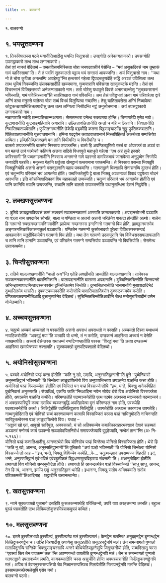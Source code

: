 ```yaml
---
title: ०१. बालवग्गो

---
```

१. बालवग्गो  


## १. भयसुत्तवण्णना

१. तिकनिपातस्स पठमे भयानीतिआदीसु भयन्ति चित्तुत्रासो। उपद्दवोति अनेकग्गताकारो। उपसग्गोति उपसट्ठाकारो तत्थ तत्थ लग्गनाकारो।  
तेसं एवं नानत्तं वेदितब्बं – पब्बतविसमनिस्सिता चोरा जनपदवासीनं पेसेन्ति – ‘‘मयं असुकदिवसे नाम तुम्हाकं गामं पहरिस्सामा’’ति। ते तं पवत्तिं सुतकालतो पट्ठाय भयं सन्तासं आपज्‍जन्ति। अयं चित्तुत्रासो नाम। ‘‘यथा नो ते चोरा कुपिता अनत्थम्पि आवहेय्यु’’न्ति हत्थसारं गहेत्वा द्विपदचतुप्पदेहि सद्धिं अरञ्‍ञं पविसित्वा तत्थ तत्थ भूमियं निपज्‍जन्ति डंसमकसादीहि खज्‍जमाना, गुम्बन्तरानि पविसन्ता खाणुकण्टके मद्दन्ति। तेसं एवं विचरन्तानं विक्खित्तभावो अनेकग्गताकारो नाम। ततो चोरेसु यथावुत्ते दिवसे अनागच्छन्तेसु ‘‘तुच्छकसासनं भविस्सति, गामं पविसिस्सामा’’ति सपरिक्खारा गामं पविसन्ति। अथ तेसं पविट्ठभावं ञत्वा गामं परिवारेत्वा द्वारे अग्गिं दत्वा मनुस्से घातेत्वा चोरा सब्बं विभवं विलुम्पित्वा गच्छन्ति। तेसु घातितावसेसा अग्गिं निब्बापेत्वा कोट्ठकच्छायाभित्तिच्छायादीसु तत्थ तत्थ लग्गित्वा निसीदन्ति नट्ठं अनुसोचमाना। अयं उपसट्ठाकारो लग्गनाकारो नाम।  
नळागाराति नळेहि छन्‍नपटिच्छन्‍नअगारा। सेससम्भारा पनेत्थ रुक्खमया होन्ति। तिणागारेपि एसेव नयो। कूटागारानीति कूटसङ्गहितानि अगारानि। उल्‍लित्तावलित्तानीति अन्तो च बहि च लित्तानि। निवातानीति निवारितवातप्पवेसानि। फुसितग्गळानीति छेकेहि वड्ढकीहि कतत्ता पिट्ठसङ्घाटम्हि सुट्ठु फुसितकवाटानि। पिहितवातपानानीति युत्तवातपानानि। इमिना पदद्वयेन कवाटवातपानानं निच्‍चपिहिततं अकथेत्वा सम्पत्तियेव कथिता। इच्छितिच्छितक्खणे पन तानि पिधीयन्ति च विवरीयन्ति च।  
बालतो उप्पज्‍जन्तीति बालमेव निस्साय उप्पज्‍जन्ति। बालो हि अपण्डितपुरिसो रज्‍जं वा ओपरज्‍जं वा अञ्‍ञं वा पन महन्तं ठानं पत्थेन्तो कतिपये अत्तना सदिसे विधवपुत्ते महाधुत्ते गहेत्वा ‘‘एथ अहं तुम्हे इस्सरे करिस्सामी’’ति पब्बतगहनादीनि निस्साय अन्तमन्ते गामे पहरन्तो दामरिकभावं जानापेत्वा अनुपुब्बेन निगमेपि जनपदेपि पहरति। मनुस्सा गेहानि छड्डेत्वा खेमट्ठानं पत्थयमाना पक्‍कमन्ति। ते निस्साय वसन्ता भिक्खूपि भिक्खुनियोपि अत्तनो अत्तनो वसनट्ठानानि पहाय पक्‍कमन्ति। गतगतट्ठाने भिक्खापि सेनासनम्पि दुल्‍लभं होति। एवं चतुन्‍नम्पि परिसानं भयं आगतमेव होति। पब्बज्‍जितेसुपि द्वे बाला भिक्खू अञ्‍ञमञ्‍ञं विवादं पट्ठपेत्वा चोदनं आरभन्ति। इति कोसम्बिवासिकानं विय महाकलहो उप्पज्‍जति। चतुन्‍नं परिसानं भयं आगतमेव होतीति एवं यानि कानिचि भयानि उप्पज्‍जन्ति, सब्बानि तानि बालतो उप्पज्‍जन्तीति यथानुसन्धिना देसनं निट्ठपेसि।  


## २. लक्खणसुत्तवण्णना

२. दुतिये कायद्वारादिपवत्तं कम्मं लक्खणं सञ्‍जाननकारणं अस्साति कम्मलक्खणो। अपदानसोभनी पञ्‍ञाति या पञ्‍ञा नाम अपदानेन सोभति, बाला च पण्डिता च अत्तनो अत्तनो चरितेनेव पाकटा होन्तीति अत्थो। बालेन हि गतमग्गो रुक्खगच्छगामनिगमादीनि झापेत्वा गच्छन्तस्स इन्दग्गिनो गतमग्गो विय होति, झामट्ठानमत्तमेव अङ्गारमसिछारिकासमाकुलं पञ्‍ञायति। पण्डितेन गतमग्गो कुसोब्भादयो पूरेत्वा विविधसस्ससम्पदं आवहमानेन चतुदीपिकमेघेन गतमग्गो विय होति। यथा तेन गतमग्गे उदकपूरानि चेव विविधसस्सफलाफलानि च तानि तानि ठानानि पञ्‍ञायन्ति, एवं पण्डितेन गतमग्गे सम्पत्तियोव पञ्‍ञायन्ति नो विपत्तियोति। सेसमेत्थ उत्तानत्थमेव।  


## ३. चिन्तीसुत्तवण्णना

३. ततिये बाललक्खणानीति ‘‘बालो अय’’न्ति एतेहि लक्खीयति ञायतीति बाललक्खणानि। तानेवस्स सञ्‍जाननकारणानीति बालनिमित्तानि। बालापदानानीति बालस्स अपदानानि। दुच्‍चिन्तितचिन्तीति चिन्तयन्तो अभिज्झाब्यापादमिच्छादस्सनवसेन दुच्‍चिन्तितमेव चिन्तेति। दुब्भासितभासीति भासमानोपि मुसावादादिभेदं दुब्भासितमेव भासति। दुक्‍कटकम्मकारीति करोन्तोपि पाणातिपातादिवसेन दुक्‍कटकम्ममेव करोति। पण्डितलक्खणानीतिआदि वुत्तानुसारेनेव वेदितब्बं। सुचिन्तितचिन्तीतिआदीनि चेत्थ मनोसुचरितादीनं वसेन योजेतब्बानि।  


## ४. अच्‍चयसुत्तवण्णना

४. चतुत्थे अच्‍चयं अच्‍चयतो न पस्सतीति अत्तनो अपराधं अपराधतो न पस्सति। अच्‍चयतो दिस्वा यथाधम्मं नप्पटिकरोतीति ‘‘अपरद्धं मया’’ति ञत्वापि यो धम्मो, तं न करोति, दण्डकम्मं आहरित्वा अच्‍चयं न देसेति नक्खमापेति। अच्‍चयं देसेन्तस्स यथाधम्मं नप्पटिग्गण्हातीति परस्स ‘‘विरद्धं मया’’ति ञत्वा दण्डकम्मं आहरित्वा खमापेन्तस्स नक्खमति। सुक्‍कपक्खो वुत्तपटिपक्खतो वेदितब्बो।  


## ५. अयोनिसोसुत्तवण्णना

५. पञ्‍चमे अयोनिसो पञ्हं कत्ता होतीति ‘‘कति नु खो, उदायि, अनुस्सतिट्ठानानी’’ति वुत्ते ‘‘पुब्बेनिवासो अनुस्सतिट्ठानं भविस्सती’’ति चिन्तेत्वा लाळुदायित्थेरो विय अनुपायचिन्ताय अपञ्हमेव पञ्हन्ति कत्ता होति। अयोनिसो पञ्हं विस्सज्‍जेता होतीति एवं चिन्तितं पन पञ्हं विस्सज्‍जेन्तोपि ‘‘इध, भन्ते, भिक्खु अनेकविहितं पुब्बेनिवासं अनुस्सरति। सेय्यथिदं, एकम्पि जाति’’न्तिआदिना नयेन सोयेव थेरो विय अयोनिसो विस्सज्‍जेता होति, अपञ्हमेव पञ्हन्ति कथेति। परिमण्डलेहि पदब्यञ्‍जनेहीति एत्थ पदमेव अत्थस्स ब्यञ्‍जनतो पदब्यञ्‍जनं। तं अक्खरपारिपूरिं कत्वा दसविधं ब्यञ्‍जनबुद्धिं अपरिहापेत्वा वुत्तं परिमण्डलं नाम होति, एवरूपेहि पदब्यञ्‍जनेहीति अत्थो। सिलिट्ठेहीति पदसिलिट्ठताय सिलिट्ठेहि। उपगतेहीति अत्थञ्‍च कारणञ्‍च उपगतेहि। नाब्भनुमोदिताति एवं योनिसो सब्बं कारणसम्पन्‍नं कत्वापि विस्सज्‍जितं परस्स पञ्हं नाभिनुमोदति नाभिनन्दति सारिपुत्तत्थेरस्स पञ्हं लाळुदायित्थेरो विय। यथाह –  
‘‘अट्ठानं खो एतं, आवुसो सारिपुत्त, अनवकासो, यं सो अतिक्‍कम्मेव कबळीकाराहारभक्खानं देवानं सहब्यतं अञ्‍ञतरं मनोमयं कायं उपपन्‍नो सञ्‍ञावेदयितनिरोधं समापज्‍जेय्यापि वुट्ठहेय्यापि, नत्थेतं ठान’’न्ति (अ॰ नि॰ ५.१६६)।  
योनिसो पञ्हं कत्तातिआदीसु आनन्दत्थेरो विय योनिसोव पञ्हं चिन्तेत्वा योनिसो विस्सज्‍जिता होति। थेरो हि ‘‘कति नु खो, आनन्द, अनुस्सतिट्ठानानी’’ति पुच्छितो ‘‘अयं पञ्हो भविस्सती’’ति योनिसो चिन्तेत्वा योनिसो विस्सज्‍जेन्तो आह – ‘‘इध, भन्ते, भिक्खु विविच्‍चेव कामेहि…पे॰… चतुत्थज्झानं उपसम्पज्‍ज विहरति। इदं, भन्ते, अनुस्सतिट्ठानं एवंभावितं एवंबहुलीकतं दिट्ठधम्मसुखविहाराय संवत्तती’’ति। अब्भनुमोदिता होतीति तथागतो विय योनिसो अब्भनुमोदिता होति। तथागतो हि आनन्दत्थेरेन पञ्हे विस्सज्‍जिते ‘‘साधु साधु, आनन्द, तेन हि त्वं, आनन्द, इमम्पि छट्ठं अनुस्सतिट्ठानं धारेहि। इधानन्द, भिक्खु सतोव अभिक्‍कमति सतोव पटिक्‍कमती’’तिआदिमाह। छट्ठादीनि उत्तानत्थानेव।  


## ९. खतसुत्तवण्णना

९. नवमे सुक्‍कपक्खो पुब्बभागे दसहिपि कुसलकम्मपथेहि परिच्छिन्‍नो, उपरि याव अरहत्तमग्गा लब्भति। बहुञ्‍च पुञ्‍ञं पसवतीति एत्थ लोकियलोकुत्तरमिस्सकपुञ्‍ञं कथितं।  


## १०. मलसुत्तवण्णना

१०. दसमे दुस्सीलभावो दुस्सील्यं, दुस्सील्यमेव मलं दुस्सील्यमलं। केनट्ठेन मलन्ति? अनुदहनट्ठेन दुग्गन्धट्ठेन किलिट्ठकरणट्ठेन च। तञ्हि निरयादीसु अपायेसु अनुदहतीति अनुदहनट्ठेनपि मलं। तेन समन्‍नागतो पुग्गलो मातापितूनम्पि सन्तिके भिक्खुसङ्घस्सापि अन्तरे बोधिचेतियट्ठानेसुपि जिगुच्छनीयो होति, सब्बदिसासु चस्स ‘‘एवरूपं किर तेन पापकम्मं कत’’न्ति अवण्णगन्धो वायतीति दुग्गन्धट्ठेनपि मलं। तेन च समन्‍नागतो पुग्गलो गतगतट्ठाने उपतापञ्‍चेव लभति, कायकम्मादीनि चस्स असुचीनि होन्ति अपभस्सरानीति किलिट्ठकरणट्ठेनपि मलं। अपिच तं देवमनुस्ससम्पत्तियो चेव निब्बानसम्पत्तिञ्‍च मिलापेतीति मिलापनट्ठेनपि मलन्ति वेदितब्बं। इस्सामलमच्छेरमलेसुपि एसेव नयो।  
बालवग्गो पठमो।  